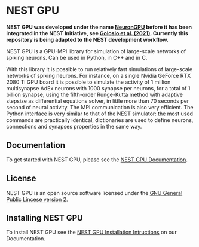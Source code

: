 # NEST GPU

**NEST GPU was developed under the name [NeuronGPU](https://github.com/golosio/NeuronGPU) before it has been integrated in the NEST Initiative, see [Golosio et al. (2021)](https://www.frontiersin.org/articles/10.3389/fncom.2021.627620/full). Currently this repository is being adapted to the NEST development workflow.**

NEST GPU is a GPU-MPI library for simulation of large-scale networks of spiking neurons.
Can be used in Python, in C++ and in C.

With this library it is possible to run relatively fast simulations of large-scale networks of spiking neurons. For instance, on a single Nvidia GeForce RTX 2080 Ti GPU board it is possible to simulate the activity of 1 million multisynapse AdEx neurons with 1000 synapse per neurons, for a total of 1 billion synapse, using the fifth-order Runge-Kutta method with adaptive stepsize as differential equations solver, in little more than 70 seconds per second of neural activity. The MPI communication is also very efficient. 
The Python interface is very similar to that of the NEST simulator: the most used commands are practically identical, dictionaries are used to define neurons, connections and synapses properties in the same way.

## Documentation
To get started with NEST GPU, please see the [NEST GPU Documentation](https://nest-gpu.readthedocs.io/en/latest/).

## License
NEST GPU is an open source software licensed under the [GNU General Public Lincese version 2](https://www.gnu.org/licenses/old-licenses/gpl-2.0.en.html).

## Installing NEST GPU
To install NEST GPU see the [NEST GPU Installation Intructions](https://nest-gpu.readthedocs.io/en/latest/installation/installation.html) on our Documentation.
